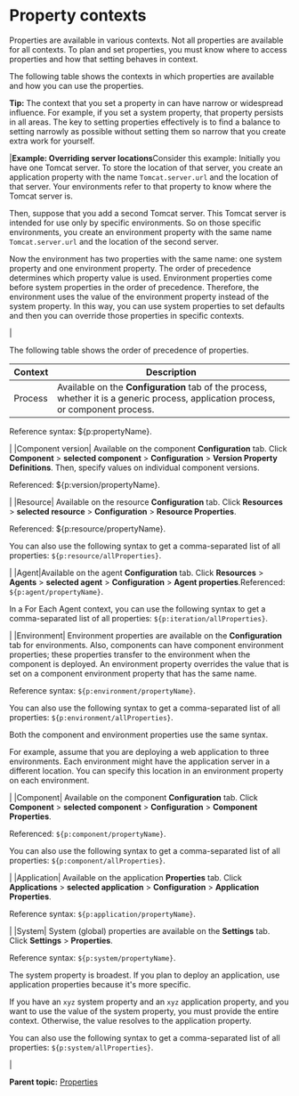 # Property contexts

Properties are available in various contexts. Not all properties are available for all contexts. To plan and set properties, you must know where to access properties and how that setting behaves in context.

The following table shows the contexts in which properties are available and how you can use the properties.

**Tip:** The context that you set a property in can have narrow or widespread influence. For example, if you set a system property, that property persists in all areas. The key to setting properties effectively is to find a balance to setting narrowly as possible without setting them so narrow that you create extra work for yourself.

|**Example: Overriding server locations**Consider this example: Initially you have one Tomcat server. To store the location of that server, you create an application property with the name `Tomcat.server.url` and the location of that server. Your environments refer to that property to know where the Tomcat server is.

Then, suppose that you add a second Tomcat server. This Tomcat server is intended for use only by specific environments. So on those specific environments, you create an environment property with the same name `Tomcat.server.url` and the location of the second server.

Now the environment has two properties with the same name: one system property and one environment property. The order of precedence determines which property value is used. Environment properties come before system properties in the order of precedence. Therefore, the environment uses the value of the environment property instead of the system property. In this way, you can use system properties to set defaults and then you can override those properties in specific contexts.

|

The following table shows the order of precedence of properties.

|Context|Description|
|-------|-----------|
|Process| Available on the **Configuration** tab of the process, whether it is a generic process, application process, or component process.

 Reference syntax: $\{p:propertyName\}.

 |
|Component version| Available on the component **Configuration** tab. Click **Component** \> **selected component** \> **Configuration** \> **Version Property Definitions**. Then, specify values on individual component versions.

 Referenced: $\{p:version/propertyName\}.

 |
|Resource| Available on the resource **Configuration** tab. Click **Resources** \> **selected resource** \> **Configuration** \> **Resource Properties**.

 Referenced: $\{p:resource/propertyName\}.

 You can also use the following syntax to get a comma-separated list of all properties: `${p:resource/allProperties}`.

 |
|Agent|Available on the agent **Configuration** tab. Click **Resources** \> **Agents** \> **selected agent** \> **Configuration** \> **Agent properties**.Referenced: `${p:agent/propertyName}`.

In a For Each Agent context, you can use the following syntax to get a comma-separated list of all properties: `${p:iteration/allProperties}`.

|
|Environment| Environment properties are available on the **Configuration** tab for environments. Also, components can have component environment properties; these properties transfer to the environment when the component is deployed. An environment property overrides the value that is set on a component environment property that has the same name.

 Reference syntax: `${p:environment/propertyName}`.

 You can also use the following syntax to get a comma-separated list of all properties: `${p:environment/allProperties}`.

 Both the component and environment properties use the same syntax.

 For example, assume that you are deploying a web application to three environments. Each environment might have the application server in a different location. You can specify this location in an environment property on each environment.

 |
|Component| Available on the component **Configuration** tab. Click **Component** \> **selected component** \> **Configuration** \> **Component Properties**.

 Referenced: `${p:component/propertyName}`.

 You can also use the following syntax to get a comma-separated list of all properties: `${p:component/allProperties}`.

 |
|Application| Available on the application **Properties** tab. Click **Applications** \> **selected application** \> **Configuration** \> **Application Properties**.

 Reference syntax: `${p:application/propertyName}`.

 |
|System| System \(global\) properties are available on the **Settings** tab. Click **Settings** \> **Properties**.

 Reference syntax: `${p:system/propertyName}`.

 The system property is broadest. If you plan to deploy an application, use application properties because it's more specific.

 If you have an `xyz` system property and an `xyz` application property, and you want to use the value of the system property, you must provide the entire context. Otherwise, the value resolves to the application property.

 You can also use the following syntax to get a comma-separated list of all properties: `${p:system/allProperties}`.

 |

**Parent topic:** [Properties](../topics/ud_properties_overview.md)

